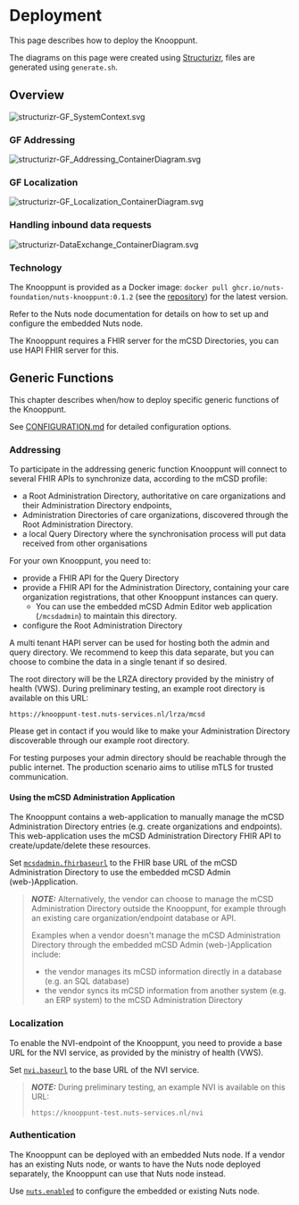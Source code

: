 # Deployment

This page describes how to deploy the Knooppunt.

The diagrams on this page were created using [Structurizr](https://structurizr.com/), files are generated using `generate.sh`.

## Overview

![structurizr-GF_SystemContext.svg](images/structurizr-GF_SystemContext.svg)

### GF Addressing
![structurizr-GF_Addressing_ContainerDiagram.svg](images/structurizr-GF_Addressing_ContainerDiagram.svg)

### GF Localization
![structurizr-GF_Localization_ContainerDiagram.svg](images/structurizr-GF_Localization_ContainerDiagram.svg)

### Handling inbound data requests
![structurizr-DataExchange_ContainerDiagram.svg](images/structurizr-DataExchange_ContainerDiagram.svg)

### Technology

The Knooppunt is provided as a Docker image: `docker pull ghcr.io/nuts-foundation/nuts-knooppunt:0.1.2`
(see the [repository](https://github.com/nuts-foundation/nuts-knooppunt/pkgs/container/nuts-knooppunt)) for the latest version.

Refer to the Nuts node documentation for details on how to set up and configure the embedded Nuts node.

The Knooppunt requires a FHIR server for the mCSD Directories, you can use HAPI FHIR server for this.

## Generic Functions

This chapter describes when/how to deploy specific generic functions of the Knooppunt.

See [CONFIGURATION.md](./CONFIGURATION.md) for detailed configuration options.

### Addressing

To participate in the addressing generic function Knooppunt will connect to several FHIR APIs to synchronize data, according to the mCSD profile:
- a Root Administration Directory, authoritative on care organizations and their Administration Directory endpoints,
- Administration Directories of care organizations, discovered through the Root Administration Directory.
- a local Query Directory where the synchronisation process will put data received from other organisations

For your own Knooppunt, you need to:
- provide a FHIR API for the Query Directory
- provide a FHIR API for the Administration Directory, containing your care organization registrations, that other Knooppunt instances can query.
    - You can use the embedded mCSD Admin Editor web application (`/mcsdadmin`) to maintain this directory.
- configure the Root Administration Directory

A multi tenant HAPI server can be used for hosting both the admin and query directory. We recommend to keep this data
separate, but you can choose to combine the data in a single tenant if so desired.

The root directory will be the LRZA directory provided by the ministry of health (VWS). During preliminary testing, an example root directory is available on this URL:

```
https://knooppunt-test.nuts-services.nl/lrza/mcsd
```

Please get in contact if you would like to make your Administration Directory discoverable through our example
root directory.

For testing purposes your admin directory should be reachable through the public internet. The production scenario aims
to utilise mTLS for trusted communication.

#### Using the mCSD Administration Application

The Knooppunt contains a web-application to manually manage the mCSD Administration Directory entries (e.g. create organizations and endpoints).
This web-application uses the mCSD Administration Directory FHIR API to create/update/delete these resources.

Set [`mcsdadmin.fhirbaseurl`](./CONFIGURATION.md) to the FHIR base URL of the mCSD Administration Directory to use the embedded mCSD Admin (web-)Application.

> **_NOTE:_**
> Alternatively, the vendor can choose to manage the mCSD Administration Directory outside the Knooppunt,
> for example through an existing care organization/endpoint database or API.
>
> Examples when a vendor doesn't manage the mCSD Administration Directory through the embedded mCSD Admin (web-)Application include:
> - the vendor manages its mCSD information directly in a database (e.g. an SQL database)
> - the vendor syncs its mCSD information from another system (e.g. an ERP system) to the mCSD Administration Directory

### Localization

To enable the NVI-endpoint of the Knooppunt, you need to provide a base URL for the NVI service, as provided by the ministry of health (VWS).

Set [`nvi.baseurl`](./CONFIGURATION.md) to the base URL of the NVI service.

> **_NOTE:_** During preliminary testing, an example NVI is available on this URL:
>    ```
>    https://knooppunt-test.nuts-services.nl/nvi
>    ```

### Authentication

The Knooppunt can be deployed with an embedded Nuts node. If a vendor has an existing Nuts node,
or wants to have the Nuts node deployed separately, the Knooppunt can use that Nuts node instead.

Use [`nuts.enabled`](./CONFIGURATION.md) to configure the embedded or existing Nuts node.